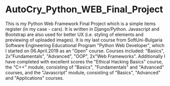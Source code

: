 # AutoCry_Python_WEB_Final_Project
This is my Python Web Framework Final Project which is a simple items register (in my case - cars). 
It is written in Django/Python. Javascript and Bootstrap are also used for better UX 
(i.e. styling of elements and previewing of uploaded images).
It is my last course from SoftUni-Bulgaria Software Engineering Educational Program "Python Web Developer",
which I started on 06.April.2019 as an "Open" course.
Courses included: "Basics", 2x"Fundamentals", "Advanced", "OOP", 2x"Web Frameworks".
Additionally I have completed with excellent scores the "Ethical Hacking Basics" course, 
the "C++" module, consisting of "Basics", "Fundamentals" and "Advanced" courses, and 
the "Javascript" module, consisting of "Basics", "Advanced" and "Applications" courses.
